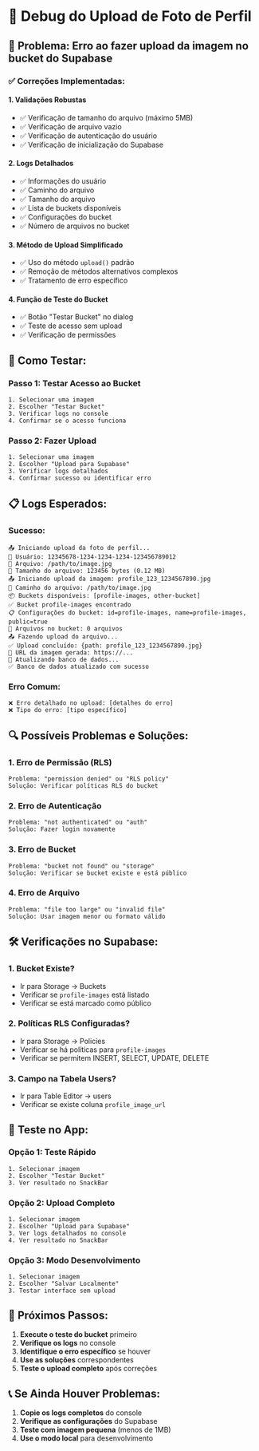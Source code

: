 # 🔧 Debug do Upload de Foto de Perfil

## 🚨 Problema: Erro ao fazer upload da imagem no bucket do Supabase

### ✅ Correções Implementadas:

#### 1. **Validações Robustas**
- ✅ Verificação de tamanho do arquivo (máximo 5MB)
- ✅ Verificação de arquivo vazio
- ✅ Verificação de autenticação do usuário
- ✅ Verificação de inicialização do Supabase

#### 2. **Logs Detalhados**
- ✅ Informações do usuário
- ✅ Caminho do arquivo
- ✅ Tamanho do arquivo
- ✅ Lista de buckets disponíveis
- ✅ Configurações do bucket
- ✅ Número de arquivos no bucket

#### 3. **Método de Upload Simplificado**
- ✅ Uso do método `upload()` padrão
- ✅ Remoção de métodos alternativos complexos
- ✅ Tratamento de erro específico

#### 4. **Função de Teste do Bucket**
- ✅ Botão "Testar Bucket" no dialog
- ✅ Teste de acesso sem upload
- ✅ Verificação de permissões

## 🧪 Como Testar:

### **Passo 1: Testar Acesso ao Bucket**
```
1. Selecionar uma imagem
2. Escolher "Testar Bucket"
3. Verificar logs no console
4. Confirmar se o acesso funciona
```

### **Passo 2: Fazer Upload**
```
1. Selecionar uma imagem
2. Escolher "Upload para Supabase"
3. Verificar logs detalhados
4. Confirmar sucesso ou identificar erro
```

## 📋 Logs Esperados:

### **Sucesso:**
```
📤 Iniciando upload da foto de perfil...
👤 Usuário: 12345678-1234-1234-1234-123456789012
📁 Arquivo: /path/to/image.jpg
📏 Tamanho do arquivo: 123456 bytes (0.12 MB)
📤 Iniciando upload da imagem: profile_123_1234567890.jpg
📁 Caminho do arquivo: /path/to/image.jpg
📦 Buckets disponíveis: [profile-images, other-bucket]
✅ Bucket profile-images encontrado
📋 Configurações do bucket: id=profile-images, name=profile-images, public=true
📁 Arquivos no bucket: 0 arquivos
📤 Fazendo upload do arquivo...
✅ Upload concluído: {path: profile_123_1234567890.jpg}
🔗 URL da imagem gerada: https://...
💾 Atualizando banco de dados...
✅ Banco de dados atualizado com sucesso
```

### **Erro Comum:**
```
❌ Erro detalhado no upload: [detalhes do erro]
❌ Tipo do erro: [tipo específico]
```

## 🔍 Possíveis Problemas e Soluções:

### **1. Erro de Permissão (RLS)**
```
Problema: "permission denied" ou "RLS policy"
Solução: Verificar políticas RLS do bucket
```

### **2. Erro de Autenticação**
```
Problema: "not authenticated" ou "auth"
Solução: Fazer login novamente
```

### **3. Erro de Bucket**
```
Problema: "bucket not found" ou "storage"
Solução: Verificar se bucket existe e está público
```

### **4. Erro de Arquivo**
```
Problema: "file too large" ou "invalid file"
Solução: Usar imagem menor ou formato válido
```

## 🛠️ Verificações no Supabase:

### **1. Bucket Existe?**
- Ir para Storage → Buckets
- Verificar se `profile-images` está listado
- Verificar se está marcado como público

### **2. Políticas RLS Configuradas?**
- Ir para Storage → Policies
- Verificar se há políticas para `profile-images`
- Verificar se permitem INSERT, SELECT, UPDATE, DELETE

### **3. Campo na Tabela Users?**
- Ir para Table Editor → users
- Verificar se existe coluna `profile_image_url`

## 📱 Teste no App:

### **Opção 1: Teste Rápido**
```
1. Selecionar imagem
2. Escolher "Testar Bucket"
3. Ver resultado no SnackBar
```

### **Opção 2: Upload Completo**
```
1. Selecionar imagem
2. Escolher "Upload para Supabase"
3. Ver logs detalhados no console
4. Ver resultado no SnackBar
```

### **Opção 3: Modo Desenvolvimento**
```
1. Selecionar imagem
2. Escolher "Salvar Localmente"
3. Testar interface sem upload
```

## 🚀 Próximos Passos:

1. **Execute o teste do bucket** primeiro
2. **Verifique os logs** no console
3. **Identifique o erro específico** se houver
4. **Use as soluções** correspondentes
5. **Teste o upload completo** após correções

## 📞 Se Ainda Houver Problemas:

1. **Copie os logs completos** do console
2. **Verifique as configurações** do Supabase
3. **Teste com imagem pequena** (menos de 1MB)
4. **Use o modo local** para desenvolvimento

